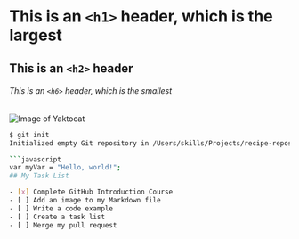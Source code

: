 # This is an `<h1>` header, which is the largest

## This is an `<h2>` header

###### This is an `<h6>` header, which is the smallest

![Image of Yaktocat](https://octodex.github.com/images/yaktocat.png)

```sh
$ git init
Initialized empty Git repository in /Users/skills/Projects/recipe-repository/.git/

```javascript
var myVar = "Hello, world!";
## My Task List

- [x] Complete GitHub Introduction Course
- [ ] Add an image to my Markdown file
- [ ] Write a code example
- [ ] Create a task list
- [ ] Merge my pull request

